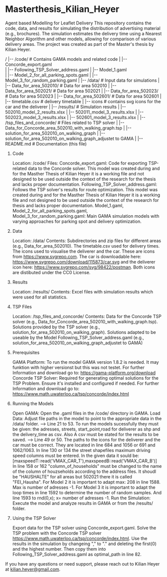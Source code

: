 # Masterthesis_Kilian_Heyer
Agent based Modelling for Leaflet Delivery 
This repository contains the code, data, and results for simulating the distribution of advertising material (e.g., brochures). 
The simulation estimates the delivery time using a Nearest Neighbor Algorithm and other models, allowing for comparison of various delivery areas. 
The project was created as part of the Master's thesis by Kilian Heyer.

/
|-- /code/                     # Contains GAMA models and related code
|   |-- Concorde_export.gaml    
|   |-- Following_TSP_Solver_address.gaml 
|   |-- Model_1.gaml             
|   |-- Model_2_for_all_parking_spots.gaml
|   |-- Model_3_for_random_parking.gaml
|
|-- /data/                     # Input data for simulations
|   |-- Data_for_area_502010/  # Data for area 502010
|   |-- Data_for_area_502021/  # Data for area 502021
|   |-- Data_for_area_502023/  # Data for area 502023
|   |-- Data_for_area_502601/  # Data for area 502601
|   |-- timetable.csv     # delivery timetable 
|   |-- icons    # contains svg icons for the car and the deliverer
|
|-- /results/                  # Simulation results
|   |-- 502010_model_2_results.xlsx
|   |-- 502011_model_3_results.xlsx
|   |-- 502023_model_3_results.xlsx
|   |-- 502601_model_3_results.xlsx
|
|-- /tsp_files_and_concorde/   # Files related to TSP solver
|   |-- Data_for_Concorde_area_502010_with_walking_graph.tsp
|   |-- solution_for_area_502010_on_walking_graph
|   |-- solution_for_area_502010_on_walking_graph_adjustet to GAMA
|
|-- README.md                  # Documentation (this file)



1. Code

    Location: /code/
    Files:
        Concorde_export.gaml: Code for exporting TSP-related data to the Concorde solver. This model was created during and for the Masther Thesis of Kilian Heyer it is a working file and not designed to be                                 used outside the context of the research for the thesis and lacks proper documentation.
        Following_TSP_Solver_address.gaml: Follows the TSP solver's results for route optimization. This model was created during and for the Masther Thesis of Kilian Heyer it is a working file and not                                                   designed to be used outside the context of the research for thesis and lacks proper documentation.
        Model_1.gaml, Model_2_for_all_parking_spots.gaml, Model_3_for_random_parking.gaml: Main GAMA simulation models with varying approaches for parking spot and delivery optimization.

2. Data

    Location: /data/
    Contents:
        Subdirectories and zip files for different areas (e.g., Data_for_area_502010).
        The timetable.csv used for delivery times.
        The icons used to visualise the deliverer and the car. These are icons from https://www.svgrepo.com. The car is downloadable here: https://www.svgrepo.com/download/115873/car.svg and the deliverer             icon here: https://www.svgrepo.com/svg/98422/postman. Both icons are distibuted under the CC0 License.


4. Results

    Location: /results/
    Contents:
        Excel files with simulation results which were used for all statistics.

5. TSP Files

    Location: /tsp_files_and_concorde/
    Contents:
        Data for the Concorde TSP solver (e.g., Data_for_Concorde_area_502010_with_walking_graph.tsp).
        Solutions provided by the TSP solver (e.g., solution_for_area_502010_on_walking_graph).
        Solutions adapted to be useable by the Model Following_TSP_Solver_address.gaml (e.g., solution_for_area_502010_on_walking_graph_adjustet to GAMA)
   
1. Prerequisites

    GAMA Platform: To run the model GAMA version 1.8.2 is needed. It may funktion with higher versionst but this was not testet. For further Information and download go to: https://gama-platform.org/download
    Concorde TSP Solver: Required for generating optimal solutions for the TSP Problem. Ensure it's installed and configured if needed. 
    For further Information and download go to: https://www.math.uwaterloo.ca/tsp/concorde/index.html

2. Running the Models

    Open GAMA: Open the .gaml files in the /code/ directory in GAMA.
    Load Data: Adjust file paths in the model to point to the appropriate data in the /data/ folder. --> Line 21 to 53.
               To run the models sucessfully they must be given: the adresses, streets, start_point,road for deliverer as shp and the delivery_time as csv.
               Also A csv must be stated for the results to be saved.  --> Line 49 or 50.
               The paths to the icons for the deliverer and the car must be correct. They are located in line 684 and 1056 or 691 and 1062/1063. 
               In line 130 or 134 the street shapefiles maximum driving speed columns must be entered. In the given data it sould be:  [maxspeedT::read('VMAX_CAR_T'),maxspeedB::read('VMAX_CAR_B')]
               In line 158 or 162 "column_of_households" must be changed to the name of the column of houzseholds according to the address files. It shoudl be "HAUSHALTE" for all areas but 502021 there it is                 called "FEI_Hausha".
               For Model 2 it is important to adapt max: 208 in line 1588. Max is number of adresses -1.
               For Model 3 it is important to adapt the loop times in line 1592 to determine the number of random samples. And line 1593 to rnd(0,x); x= number of adresses -1.
    Run the Simulation: Execute the model and analyze results in GAMA or from the /results/ folder.

4. Using the TSP Solver

    Export data for the TSP solver using Concorde_export.gaml.
    Solve the TSP problem with the Concorde TSP solver https://www.math.uwaterloo.ca/tsp/concorde/index.html.
    Use the results in the simulation by changeing "," to "." and deleting the first(0) and the highest number. Then copy them into Following_TSP_Solver_address.gaml as optimal_path in line 82.

If you have any questions or need support, please reach out to Kilian Heyer at kilian.heyer@gmail.com.
